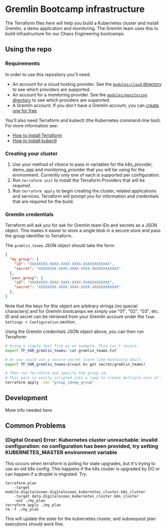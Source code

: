 # Gremlin Bootcamp infrastructure

The Terraform files here will help you build a Kubernetes cluster and install Gremlin, a demo application and monitoring. The Gremlin team uses this to build infrastructure for our Chaos Engineering bootcamps.

## Using the repo

### Requirements

In order to use this repository you'll need:

* An account for a cloud hosting provider. See the [`modules/cloud` directory](https://github.com/gremlin/bootcamp-infrastructure/tree/main/modules/cloud) to see which providers are supported.
* An account for a monitoring provider. See the [`modules/monitoring` directory](https://github.com/gremlin/bootcamp-infrastructure/tree/main/modules/monitoring) to see which providers are supported.
* A Gremlin account. If you don't have a Gremlin account, you can [create one for free](https://gremlin.com/free).

You'll also need Terraform and kubectl (the Kubernetes command-line tool). For more information see:

* [How to install Terraform](https://learn.hashicorp.com/tutorials/terraform/install-cli)
* [How to install kubectl](https://kubernetes.io/docs/tasks/tools/)

### Creating your cluster

1. Use your method of choice to pass in variables for the k8s_provider, demo_app and monitoring_provider that you will be using for the environment. Currently only one of each is supported per configuration.
1. Run `terraform init` to install the Terraform Providers that will be required.
1. Run `terraform apply` to begin creating the cluster, related applications and services. Terraform will prompt you for information and credentials that are required for the build.

### Gremlin credentials

Terraform will ask you for ask for Gremlin team IDs and secrets as a JSON object. This makes it easier to store a single blob in a secure store and pass the group identifier to Terraform.

The `gremlin_teams` JSON object should take the form:

```json
{
  "my_group": {
    "id": "XXXXXXXX-XXXX-XXXX-XXXX-XXXXXXXXXXXX",
    "secret": "XXXXXXXX-XXXX-XXXX-XXXX-XXXXXXXXXXXX"
  },
  "your_group": {
    "id": "XXXXXXXX-XXXX-XXXX-XXXX-XXXXXXXXXXXX",
    "secret": "XXXXXXXX-XXXX-XXXX-XXXX-XXXXXXXXXXXX"
  },
}
```

Note that the keys for this object are arbitrary strings (no special characters) and for Gremlin bootcamps we simply use "01", "02", "03", etc. ID and secret can be retrieved from your Gremlin account under the `Team Settings > Configuration` section.

Using the Gremlin credentials JSON object above, you can then run Terraform:

```sh
# Using a simple text file as an example. This isn't secure.
export TF_VAR_gremlin_teams=`cat gremlin_teams.txt`

# Or you could use a secure secret store like Hashicorp Vault.
export TF_VAR_gremlin_teams=$(vaut kv get secret/gremlin_teams)

# Then run Terraform and specify the group id.
# This part is easily scripted into a loop to create multiple sets of infrastructure.
terraform apply -var "group_id=my_group"
```


## Development

More info needed here.

## Common Problems
### (Digital Ocean) Error: Kubernetes cluster unreachable: invalid configuration: no configuration has been provided, try setting KUBERNETES_MASTER environment variable
This occurs when terraform is polling for state upgrades, but it's trying to use an old k8s config. This happens if the k8s cluster is upgraded by DO or can happen if a droplet is migrated.
Try: 

```
terraform plan 
    -target module.digitalocean.digitalocean_kubernetes_cluster.k8s_cluster
    -target data.digitalocean_kubernetes_cluster.k8s_cluster
    -out ./my_plan
terraform apply ./my_plan
rm -f ./my_plan 
```

This will update the state for the kubernetes cluster, and subsequest plan executions should work fine.
